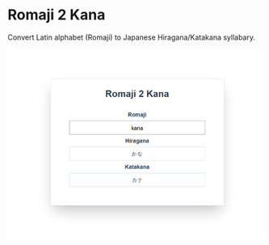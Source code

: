 # Romaji 2 Kana

Convert Latin alphabet (Romaji) to Japanese Hiragana/Katakana syllabary. 

![screenshot](screen.jpg)

